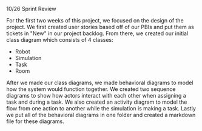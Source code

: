 10/26 Sprint Review

For the first two weeks of this project, we focused on the design of the project. 
We first created user stories based off of our PBIs and put them as tickets in "New" in our project backlog. 
From there, we created our initial class diagram which consists of 4 classes: 

  - Robot
  - Simulation
  - Task
  - Room

After we made our class diagrams, we made behavioral diagrams to model how the system would function together. 
We created two sequence diagrams to show how actors interact with each other when assigning a task and during a task. 
We also created an activity diagram to model the flow from one action to another while the simulation is making a task. 
Lastly we put all of the behavioral diagrams in one folder and created a markdown file for these diagrams.
